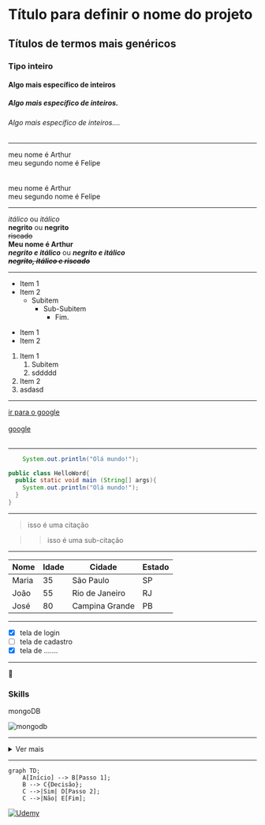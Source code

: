 <!-- Títulos -->
# Título para definir o nome do projeto
## Títulos de termos mais genéricos
### Tipo inteiro
#### Algo mais específico de inteiros
##### Algo mais específico de inteiros.
###### Algo mais específico de inteiros....

***

<!-- Quebra de linha e comentários -->
meu nome é Arthur  
meu segundo nome é Felipe
<br><br><br>
meu nome é Arthur <br>
meu segundo nome é Felipe

---

<!-- Ênfase em palavras -->
*itálico* ou _itálico_ <br>
**negrito** ou __negrito__ <br>
~~riscado~~ <br>
**Meu nome é Arthur**<br>
**_negrito e itálico_** ou _**negrito e itálico**_ <br>
~~**_negrito, itálico e riscado_**~~<br>

___

<!-- Listas -->
- Item 1
- Item 2
  - Subitem
    - Sub-Subitem
      - Fim.     

* Item 1
* Item 2

1. Item 1  
    1. Subitem
    2. sddddd  
2. Item 2 
4. asdasd

___

<!-- Links -->
[ir para o google](https://google.com)<br><br>
[google](https://google.com "Clique aqui para ir para o site do google.") <br><br>

***

<!-- Imagens
![logo github](https://upload.wikimedia.org/wikipedia/commons/thumb/a/ae/Github-desktop-logo-symbol.svg/2048px-Github-desktop-logo-symbol.svg.png "Logo github")
 -->


<!-- Códigos inline -->
```java
    System.out.println("Olá mundo!");
```

```java
public class HelloWord{
  public static void main (String[] args){
    System.out.println("Olá mundo!");
  }
}
```
---

<!-- Citações -->
> isso é uma citação

>> isso é uma sub-citação

***

<!-- Tabelas -->
| Nome | Idade | Cidade | Estado |
|------|-------|--------|--------|
| Maria | 35 | São Paulo | SP |
| João | 55 | Rio de Janeiro | RJ |
| José | 80 | Campina Grande | PB |

***

<!-- Checklist -->
- [x] tela de login
- [ ] tela de cadastro
- [X] tela de .......

***

:musical_note:

### Skills


mongoDB

![mongodb](https://img.shields.io/badge/MongoDB-4EA94B?style=for-the-badge&logo=mongodb&logoColor=white)

***

<details>
  <summary>Ver mais</summary>
  <br>
  texto puro.

    texto na caixa.

  `texto exemplo`

  ```java
    System.out.prinln("Olá mundo!");
  ```
</details>

***

```mermaid
graph TD;
	A[Início] --> B[Passo 1];
	B --> C{Decisão};
	C -->|Sim| D[Passo 2];
	C -->|Não| E[Fim];
```


[![Udemy](https://img.shields.io/badge/Udemy-A435F0?style=for-the-badge&logo=Udemy&logoColor=white)](https://www.udemy.com)












